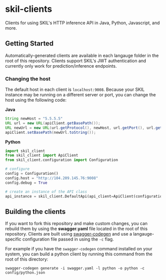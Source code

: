 # skil-clients
Clients for using SKIL's HTTP inference API in Java, Python, Javascript, and more.

## Getting Started

Automatically-generated clients are available in each langauge folder in the root of this repository. Clients support SKIL's JWT authentication and currently only work for prediction/inference endpoints.

### Changing the host

The default host in each client is `localhost:9008`. Because your SKIL instance may be running on a different server or port, you can change the host using the following code:

**Java**
```java
String newHost = "5.5.5.5"
URL url = new URL(apiClient.getBasePath());
URL newUrl = new URL(url.getProtocol(), newHost, url.getPort(), url.getFile());
apiClient.setBasePath(newUrl.toString());
```

**Python**
```python
import skil_client
from skil_client import ApiClient
from skil_client.configuration import Configuration

# configure
config = Configuration()
config.host = "http://104.209.145.76:9008"
config.debug = True

# create an instance of the API class
api_instance = skil_client.DefaultApi(api_client=ApiClient(configuration=config))
```

## Building the clients

If you want to fork this repository and make custom changes, you can rebuild them by using the **swagger.yaml** file located in the root of this repository. Clients are built using [swagger-codegen](https://github.com/swagger-api/swagger-codegen) and use a langauge-specific configuration file passed in using the `-c` flag.

For example if you have the `swagger-codegen` command installed on your system, you can build a python client by running this command from the root of this directory:

```
swagger-codegen generate -i swagger.yaml -l python -o python -c config/python.json
```